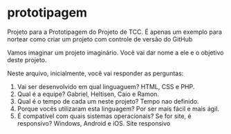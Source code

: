 # prototipagem
Projeto para a Prototipagem do Projeto de TCC. É apenas um exemplo para nortear como criar um projeto com controle de versão do GitHub

Vamos imaginar um projeto imaginário. Você vai dar nome a ele e o objetivo deste projeto.

Neste arquivo, inicialmente, você vai responder as perguntas:

1) Vai ser desenvolvido em qual linguaguem?
HTML, CSS e PHP.
2) Qual é a equipe?
Gabriel, Heltisen, Caio e Ramon.
3) Qual é o tempo de cada um neste projeto?
Tempo nao definido.
4) Porque vocês utilizaram esta linguagem?
Por ser mais fácil e mais ágil.
5) É compatível com quais sistemas operacionais? Se for site, é responsivo?
Windows, Android e iOS. Site responsivo
